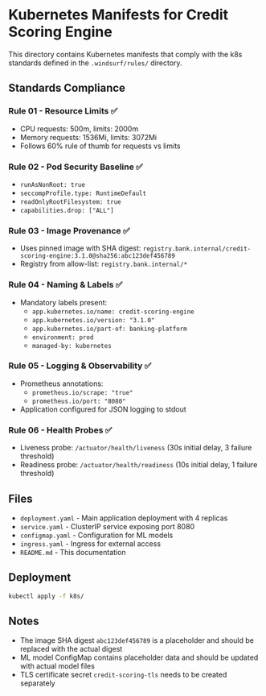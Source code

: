# Kubernetes Manifests for Credit Scoring Engine

This directory contains Kubernetes manifests that comply with the k8s standards defined in the `.windsurf/rules/` directory.

## Standards Compliance

### Rule 01 - Resource Limits ✅
- CPU requests: 500m, limits: 2000m
- Memory requests: 1536Mi, limits: 3072Mi
- Follows 60% rule of thumb for requests vs limits

### Rule 02 - Pod Security Baseline ✅
- `runAsNonRoot: true`
- `seccompProfile.type: RuntimeDefault`
- `readOnlyRootFilesystem: true`
- `capabilities.drop: ["ALL"]`

### Rule 03 - Image Provenance ✅
- Uses pinned image with SHA digest: `registry.bank.internal/credit-scoring-engine:3.1.0@sha256:abc123def456789`
- Registry from allow-list: `registry.bank.internal/*`

### Rule 04 - Naming & Labels ✅
- Mandatory labels present:
  - `app.kubernetes.io/name: credit-scoring-engine`
  - `app.kubernetes.io/version: "3.1.0"`
  - `app.kubernetes.io/part-of: banking-platform`
  - `environment: prod`
  - `managed-by: kubernetes`

### Rule 05 - Logging & Observability ✅
- Prometheus annotations:
  - `prometheus.io/scrape: "true"`
  - `prometheus.io/port: "8080"`
- Application configured for JSON logging to stdout

### Rule 06 - Health Probes ✅
- Liveness probe: `/actuator/health/liveness` (30s initial delay, 3 failure threshold)
- Readiness probe: `/actuator/health/readiness` (10s initial delay, 1 failure threshold)

## Files

- `deployment.yaml` - Main application deployment with 4 replicas
- `service.yaml` - ClusterIP service exposing port 8080
- `configmap.yaml` - Configuration for ML models
- `ingress.yaml` - Ingress for external access
- `README.md` - This documentation

## Deployment

```bash
kubectl apply -f k8s/
```

## Notes

- The image SHA digest `abc123def456789` is a placeholder and should be replaced with the actual digest
- ML model ConfigMap contains placeholder data and should be updated with actual model files
- TLS certificate secret `credit-scoring-tls` needs to be created separately
